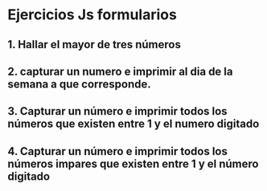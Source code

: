 # Ejercicios Js formularios

## 1. Hallar el mayor de tres números

## 2. capturar un numero e imprimir al dia de la semana a que corresponde.

## 3. Capturar un número e imprimir todos los números que existen entre 1 y el numero digitado

## 4. Capturar un número e imprimir todos los números impares que existen entre 1 y el número digitado